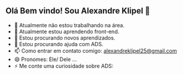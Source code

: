 ## Olá Bem vindo! Sou Alexandre Klipel 👋

- 🔭 Atualmente não estou trabalhando na área.
- 🌱 Atualmente estou aprendendo front-end.
- 👯 Estou procurando novos aprendizados.
- 🤔 Estou procurando ajuda com ADS.
- 📫 Como entrar em contato comigo: alexandreklipel25@gmail.com
- 😄 Pronomes: Ele/ Dele ...
- ⚡ Me conte uma curiosidade sobre ADS:
